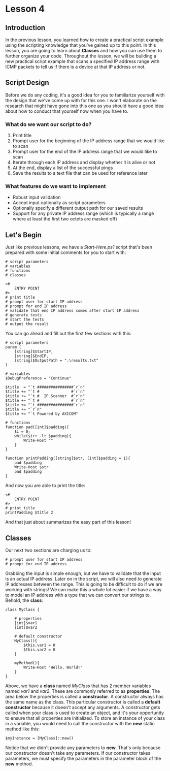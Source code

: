 # Lesson 4

## Introduction

In the previous lesson, you learned how to create a practical script example using the scripting knowledge that you've gained up to this point. In this lesson, you are going to learn about **Classes** and how you can use them to further organize your code. Throughout the lesson, we will be building a new practical script example that scans a specified IP address range with ICMP packets to tell us if there is a device at that IP address or not.

## Script Design

Before we do any coding, it's a good idea for you to familiarize yourself with the design that we've come up with for this one. I won't elaborate on the research that might have gone into this one as you should have a good idea about how to conduct that yourself now when you have to. 

### What do we want our script to do?

1. Print title
2. Prompt user for the beginning of the IP address range that we would like to scan
3. Prompt user for the end of the IP address range that we would like to scan
4. Iterate through each IP address and display whether it is alive or not
5. At the end, display a list of the successful pings
6. Save the results to a text file that can be used for reference later

### What features do we want to implement

- Robust input validation
- Accept input optionally as script parameters
- Optionally specify a different output path for our saved results
- Support for any private IP address range (which is typically a range where at least the first two octets are masked off)

## Let's Begin

Just like previous lessons, we have a *Start-Here.ps1* script that's been prepared with some initial comments for you to start with:

```
# script parameters
# variables
# functions
# classes

<#
    ENTRY POINT
#>
# print title
# prompt user for start IP address
# prompt for end IP address
# validate that end IP address comes after start IP address
# generate tests
# start the tests
# output the result
```

You can go ahead and fill out the first few sections with this:

```
# script parameters
param (
    [string]$StartIP,
    [string]$EndIP,
    [string]$OutputPath = ".\results.txt"
)

# variables
$DebugPreference = "Continue"

$title  = "`t ################`r`n"
$title += "`t #              #`r`n"
$title += "`t #  IP Scanner  #`r`n"
$title += "`t #              #`r`n"
$title += "`t ################`r`n"
$title += "`r`n"
$title += "`t Powered by AXICOM"

# functions
function pad([int]$padding){
    $i = 0;
    while($i++ -lt $padding){
        Write-Host ""
    }
}

function printPadding([string]$str, [int]$padding = 1){
    pad $padding
    Write-Host $str
    pad $padding
}
```

And now you are able to print the title:

```
<#
    ENTRY POINT
#>
# print title
printPadding $title 2
```

And that just about summarizes the easy part of this lesson!

## Classes

Our next two sections are charging us to:

```
# prompt user for start IP address
# prompt for end IP address
```

Grabbing the input is simple enough, but we have to validate that the input is an actual IP address. Later on in the script, we will also need to generate IP addresses between the range. This is going to be difficult to do if we are working with strings! We can make this a whole lot easier if we have a way to model an IP address with a type that we can convert our strings to. Behold, the **class**:

```
class MyClass {

    # properties
    [int]$var1
    [int]$var2

    # default constructor
    MyClass(){
        $this.var1 = 0
        $this.var2 = 0
    }

    myMethod(){
        Write-Host "Hello, World!"
    }
}
```

Above, we have a **class** named *MyClass* that has 2 member variables named *var1* and *var2*. These are commonly referred to as **properties**. The area below the properties is called a **constructor**. A constructor always has the same name as the class. This particular constructor is called a **default constructor** because it doesn't accept any arguments. A constructor gets called when your class is used to create an object, and it's your opportunity to ensure that all properties are initialized. To store an instance of your class in a variable, you would need to call the constructor with the **new** static method like this:

```
$myInstance = [MyClass]::new()
```

Notice that we didn't provide any parameters to **new**. That's only because our constructor doesn't take any parameters. If our constructor takes parameters, we must specify the parameters in the parameter block of the **new** method.